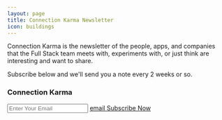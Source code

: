```yaml
---
layout: page
title: Connection Karma Newsletter
icon: buildings
---
```

Connection Karma is the newsletter of the people, apps, and companies that the Full Stack team meets with, experiments with, or just think are interesting and want to share.

Subscribe below and we'll send you a note every 2 weeks or so.

<h3>Connection Karma</h3>
<form action="http://fullstack.us6.list-manage1.com/subscribe/post?u=dc00cae7f39474b151101ccf3&amp;id=fc21ef9433" method="post" id="mc-embedded-subscribe-form" name="mc-embedded-subscribe-form" class="subscribe validate" target="_blank">
    <input type="email" name="EMAIL" class="required email" id="mce-EMAIL" placeholder="Enter Your Email" />  
    <input type="hidden" value="2" name="group[3273][2]" id="mce-group[3273]-3273-1" />          
    <a href="#" class="btn black subscribe-btn"><span class="ss-icon">email</span> Subscribe Now</a>
</form>
